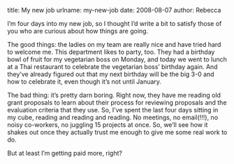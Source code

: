 title: My new job
urlname: my-new-job
date: 2008-08-07
author: Rebecca

I&#x02bc;m four days into my new job, so I thought I&#x02bc;d write a bit to
satisfy those of you who are curious about how things are going.

The good things: the ladies on my team are really nice and have tried hard to
welcome me. This department likes to party, too. They had a birthday bowl of
fruit for my vegetarian boss on Monday, and today we went to lunch at a Thai
restaurant to celebrate the vegetarian boss&#x02bc; birthday again. And
they&#x02bc;ve already figured out that my next birthday will be the big 3-0 and
how to celebrate it, even though it&#x02bc;s not until January.

The bad thing: it&#x02bc;s pretty darn boring. Right now, they have me reading
old grant proposals to learn about their process for reviewing proposals and the
evaluation criteria that they use. So, I&#x02bc;ve spent the last four days
sitting in my cube, reading and reading and reading. No meetings, no email(!!!),
no noisy co-workers, no juggling 15 projects at once. So, we&#x02bc;ll see how
it shakes out once they actually trust me enough to give me some real work to
do.

But at least I&#x02bc;m getting paid more, right?
